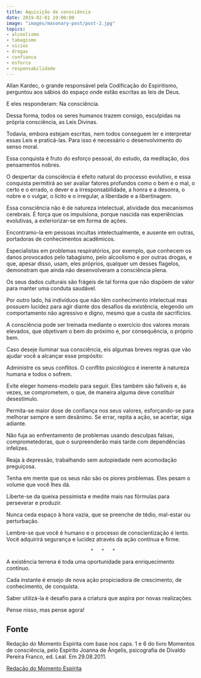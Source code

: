 ```yaml
---
title: Aquisição da consciência
date: 2019-02-01 19:00:00
image: "images/masonary-post/post-2.jpg"
topics: 
- alcoolismo
- tabagismo
- vicios
- drogas
- confianca
- esforco
- responsabilidade
---
```



Allan Kardec, o grande responsável pela Codificação do Espiritismo, perguntou
aos sábios do espaço onde estão escritas as leis de Deus.

E eles responderam: Na consciência.

Dessa forma, todos os seres humanos trazem consigo, esculpidas na própria
consciência, as Leis Divinas.

Todavia, embora estejam escritas, nem todos conseguem ler e interpretar essas
Leis e praticá-las. Para isso é necessário o desenvolvimento do senso moral.

Essa conquista é fruto do esforço pessoal, do estudo, da meditação, dos
pensamentos nobres.

O despertar da consciência é efeito natural do processo evolutivo, e essa
conquista permitirá ao ser avaliar fatores profundos como o bem e o mal, o
certo e o errado, o dever e a irresponsabilidade, a honra e a desonra, o nobre
e o vulgar, o lícito e o irregular, a liberdade e a libertinagem.

Essa consciência não é de natureza intelectual, atividade dos mecanismos
cerebrais. É força que os impulsiona, porque nascida nas experiências
evolutivas, a exteriorizar-se em forma de ações.

Encontramo-la em pessoas incultas intelectualmente, e ausente em outras,
portadoras de conhecimentos acadêmicos.

Especialistas em problemas respiratórios, por exemplo, que conhecem os danos
provocados pelo tabagismo, pelo alcoolismo e por outras drogas, e que, apesar
disso, usam, eles próprios, qualquer um desses flagelos, demonstram que ainda
não desenvolveram a consciência plena.

Os seus dados culturais são frágeis de tal forma que não dispõem de valor para
manter uma conduta saudável.

Por outro lado, há indivíduos que não têm conhecimento intelectual mas possuem
lucidez para agir diante dos desafios da existência, elegendo um comportamento
não agressivo e digno, mesmo que a custa de sacrifícios.

A consciência pode ser treinada mediante o exercício dos valores morais
elevados, que objetivam o bem do próximo e, por consequência, o próprio bem.

Caso deseje iluminar sua consciência, eis algumas breves regras que vão ajudar
você a alcançar esse propósito:

Administre os seus conflitos. O conflito psicológico é inerente à natureza
humana e todos o sofrem.

Evite eleger homens-modelo para seguir. Eles também são falíveis e, às vezes,
se comprometem, o que, de maneira alguma deve constituir desestímulo.

Permita-se maior dose de confiança nos seus valores, esforçando-se para
melhorar sempre e sem desânimo. Se errar, repita a ação, se acertar, siga
adiante.

Não fuja ao enfrentamento de problemas usando desculpas falsas,
comprometedoras, que o surpreenderão mais tarde com dependências infelizes.

Reaja à depressão, trabalhando sem autopiedade nem acomodação preguiçosa.

Tenha em mente que os seus não são os piores problemas. Eles pesam o volume que
você lhes dá.

Liberte-se da queixa pessimista e medite mais nas fórmulas para perseverar e
produzir.

Nunca ceda espaço à hora vazia, que se preenche de tédio, mal-estar ou
perturbação.

Lembre-se que você é humano e o processo de conscientização é lento. Você
adquirirá segurança e lucidez através da ação contínua e firme.

                                   *   *   *

A existência terrena é toda uma oportunidade para enriquecimento contínuo.

Cada instante é ensejo de nova ação propiciadora de crescimento, de
conhecimento, de conquista.

Saber utilizá-la é desafio para a criatura que aspira por novas realizações.

Pense nisso, mas pense agora!


## Fonte
Redação do Momento Espírita com base nos caps. 1 e 6 do livro
Momentos de consciência, pelo Espírito Joanna de Ângelis, psicografia de
Divaldo
Pereira Franco, ed. Leal.
Em 29.08.2011.


[Redação do Momento Espírita](http://momento.com.br/pt/ler_texto.php?id=810)


